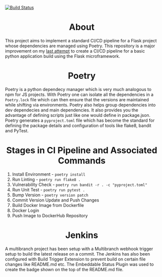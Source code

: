 
[![Build Status](http://64.227.128.144:8080/buildStatus/icon?job=Flask-Poetry%2Fmaster)](http://64.227.128.144:8080/job/Flask-Poetry/job/master/)

<h1 align="center"> About </h1>

This project aims to implement a standard CI/CD pipeline for a Flask project whose dependencies are managed using Poetry. This repository is a major improvement on my <a href="https://github.com/NarayanAdithya/pythone2e" >last attempt</a> to create a CI/CD pipeline for a basic python application build using the Flask microframework. 

<h1 align="center"> Poetry </h1>

Poetry is a python dependecy manager which is very much analogous to npm for JS projects. With Poetry one can isolate all the dependencies in a `Poetry.lock` file which can then ensure that the versions are maintained while shifting via environments. Poetry also helps group dependencies into dev dependecies and main dependencies. It also provides you the advantage of defining scripts just like one would define in package.json. Poetry generates a `pyproject.toml` file which has become the standard for defining the package details and configuration of tools like flake8, bandit and PyTest.

<h1 align="center"> Stages in CI Pipeline and Associated Commands </h1>

1. Install Environment - `poetry install`
2. Run Linting - `poetry run flake8 .`
3. Vulnerability Check - `poetry run bandit -r . -c "pyproject.toml"`
4. Run Unit Test - `poetry run pytest .`
5. Bump Version - `poetry version patch`
6. Commit Version Update and Push Changes
7. Build Docker Image from Dockerfile
8. Docker Login
9. Push Image to DockerHub Repository


<h1 align="center"> Jenkins </h1>

A multibranch project has been setup with a Multibranch webhook trigger setup to build the latest release on a commit. The Jenkins has also been configured with Build Trigger Extension to prevent build on certain file changes like README.md etc. The Embeddable Status Plugin was used to create the badge shown on the top of the README.md file.
